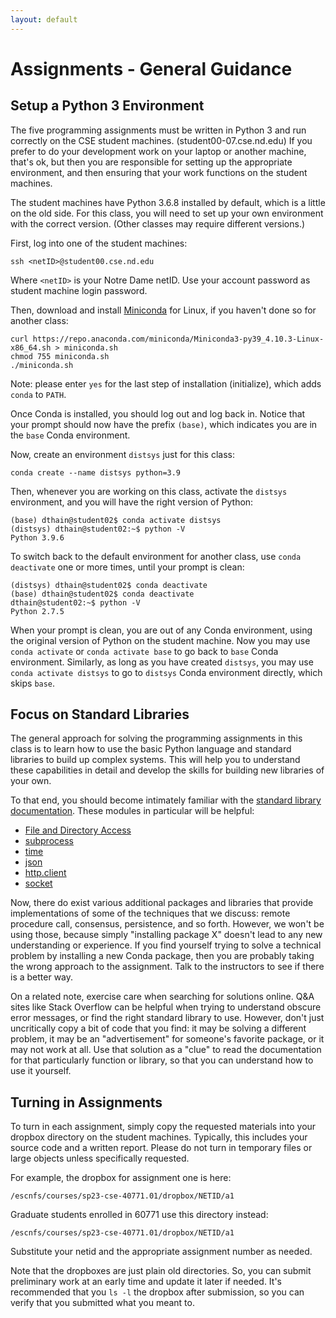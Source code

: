 ```yaml
---
layout: default
---
```


# Assignments - General Guidance

## Setup a Python 3 Environment

The five programming assignments must be written in Python 3 and run
correctly on the CSE student machines.  (student00-07.cse.nd.edu)
If you prefer to do your development work on your laptop or another
machine, that's ok, but then you are responsible for setting up the appropriate
environment, and then ensuring that your work functions on the student machines.

The student machines have Python 3.6.8 installed by default,
which is a little on the old side.
For this class, you will need to set up
your own environment with the correct version.
(Other classes may require different versions.)

First, log into one of the student machines:

```
ssh <netID>@student00.cse.nd.edu
```

Where `<netID>` is your Notre Dame netID. Use your account password as student machine login password.

Then, download and install [Miniconda](https://docs.conda.io/en/latest/miniconda.html) for Linux, if you haven't done so for another class:

```
curl https://repo.anaconda.com/miniconda/Miniconda3-py39_4.10.3-Linux-x86_64.sh > miniconda.sh
chmod 755 miniconda.sh
./miniconda.sh
```

Note: please enter `yes` for the last step of installation (initialize), which adds `conda` to `PATH`.

Once Conda is installed, you should log out and log back in.
Notice that your prompt should now have the prefix `(base)`,
which indicates you are in the `base` Conda environment.

Now, create an environment `distsys` just for this class:

```
conda create --name distsys python=3.9
```

Then, whenever you are working on this class, activate the `distsys`
environment, and you will have the right version of Python:

```
(base) dthain@student02$ conda activate distsys
(distsys) dthain@student02:~$ python -V
Python 3.9.6
```

To switch back to the default environment for another class,
 use `conda deactivate` one or more times, until your prompt is clean:

```
(distsys) dthain@student02$ conda deactivate
(base) dthain@student02$ conda deactivate
dthain@student02:~$ python -V
Python 2.7.5
```

When your prompt is clean, you are out of any Conda environment, using the original version of Python on the student machine.
Now you may use `conda activate` or `conda activate base` to go back to `base` Conda environment.
Similarly, as long as you have created `distsys`, you may use `conda activate distsys` to go to `distsys` Conda environment directly, which skips `base`.

## Focus on Standard Libraries

The general approach for solving the programming assignments in this class is to
learn how to use the basic Python language and standard libraries to build up
complex systems.  This will help you to understand these capabilities in detail
and develop the skills for building new libraries of your own.

To that end, you should become intimately familiar with the [standard library documentation](https://docs.python.org/3.9/library/index.html).  These modules in particular will be helpful:

- [File and Directory Access](https://docs.python.org/3.9/library/filesys.html)
- [subprocess](https://docs.python.org/3.9/library/subprocess.html)
- [time](https://docs.python.org/3.9/library/time.html)
- [json](https://docs.python.org/3.9/library/json.html)
- [http.client](https://docs.python.org/3.9/library/http.client.html)
- [socket](https://docs.python.org/3.9/library/socket.html)
 
Now, there do exist various additional packages and libraries that provide
implementations of some of the techniques that we discuss: remote procedure call,
consensus, persistence, and so forth.  However, we won't be using those, because
simply "installing package X" doesn't lead to any new understanding or experience.
If you find yourself trying to solve a technical problem by installing a new 
Conda package, then you are probably taking the wrong approach to the assignment.  Talk to the instructors to see if there is a better way.

On a related note, exercise care when searching for solutions online.
Q&amp;A sites like Stack Overflow can be helpful when trying to understand
obscure error messages, or find the right standard library to use.
However, don't just uncritically copy a bit of code that you find:
it may be solving a different problem, it may be an "advertisement" for someone's
favorite package, or it may not work at all.  Use that solution as a "clue"
to read the documentation for that particularly function or library, so that
you can understand how to use it yourself.

## Turning in Assignments

To turn in each assignment, simply copy the requested materials into your dropbox directory on the student machines.
Typically, this includes your source code and a written report.  Please do not turn in temporary files or large objects
unless specifically requested.

For example, the dropbox for assignment one is here:

```
/escnfs/courses/sp23-cse-40771.01/dropbox/NETID/a1
```

Graduate students enrolled in 60771 use this directory instead:

```
/escnfs/courses/sp23-cse-40771.01/dropbox/NETID/a1
```

Substitute your netid and the appropriate assignment number as needed.

Note that the dropboxes are just plain old directories.  So, you can submit preliminary work at an early time and update it later if needed.  It's recommended that you `ls -l` the dropbox after submission, so you can verify that you submitted what you meant to.

